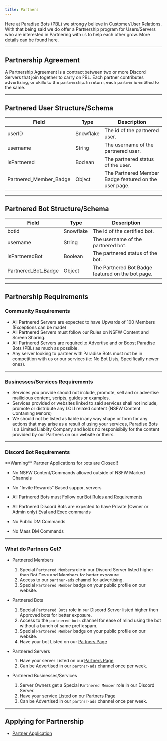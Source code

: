 ```yaml
---
title: Partners
---
```


Here at Paradise Bots (PBL) we strongly believe in Customer/User Relations. 
With that being said we do offer a Partnership program for Users/Servers who are interested in Partnering with us to help each other grow. More details can be found here.

---

## Partnership Agreement
A Partnership Agreement is a contract between two or more Discord Servers that join together to carry on PBL.
Each partner contributes advertising, or skills to the partnership. In return, each partner is entitled to the same. 

---

## Partnered User Structure/Schema
| Field	| Type | Description
|--------------|----------|--------------|
userID | Snowflake | The id of the partnered user.
username | String | The username of the partnered user.
isPartnered | Boolean | The partnered status of the user.
Partnered_Member_Badge | Object | The Partnered Member Badge featured on the user page.

--- 

## Partnered Bot Structure/Schema
| Field	| Type | Description
|--------------|----------|--------------|
botid | Snowflake | The id of the certified bot.
username | String | The username of the partnered bot.
isPartneredBot | Boolean  | The partnered status of the bot.
Partnered_Bot_Badge | Object | The Partnered Bot Badge featured on the bot page.

---

## Partnership Requirements

### Community Requirements
* All Partnered Servers are expected to have Upwards of 100 Members (Exceptions can be made)
* All Partnered Servers must follow our Rules on NSFW Content and Screen Sharing.
* All Partnered Servers are required to Advertise and or Boost Paradise Bots (PBL) as much as possible.
* Any server looking to partner with Paradise Bots must not be in competition with us or our services (ie: No Bot Lists, Specifically newer ones).

---

### Businesses/Services Requirements
* Services you provide should not include, promote, sell and or advertise mailicious content, scripts, guides or examples.
* Services provided or websites linked to said services shall not include, promote or distribute any LOLI related content (NSFW Content Containing Minors)
* We should not be listed as liable in any way shape or form for any actions that may arise as a result of using your services, Paradise Bots is a Limited Liabilty Company and holds no responisibily for the content provided by our Partners on our website or theirs. 

---

### Discord Bot Requirements
<Alert type="error">
**Warning** Partner Applications for bots are Closed!!
</Alert>

* No NSFW Content/Commands allowed outside of NSFW Marked Channels

* No "Invite Rewards" Based support servers

* All Partnered Bots must Follow our [Bot Rules and Requirements](https://paradisebots.net/botrules) 

* All Partnered Discord Bots are expected to have Private (Owner or Admin only) Eval and Exec commands

* No Public DM Commands

* No Mass DM Commands

---

### What do Partners Get?
* Partnered Members
  1. Special `Partnered Members`role in our Discord Server listed higher then Bot Devs and Members for better exposure.
  2. Access to our `partner-ads` channel for advertising.
  3. Special `Partnered Member` badge on your public profile on our website.

* Partnered Bots
  1. Special `Partnered Bots` role in our Discord Server listed higher then Approved bots for better exposure.
  2. Access to the `partnered-bots` channel for ease of mind using the bot without a bunch of same prefix spam.
  3. Special `Partnered Member` badge on your public profile on our website.
  4. Have your bot Listed on our [Partners Page](https://paradisebots.net/partners)

* Partnered Servers
  1. Have your server Listed on our [Partners Page](https://paradisebots.net/partners)
  2. Can be Advertised in our `partner-ads` channel once per week.

* Partnered Businesses/Services
  1. Server Owners get a Special `Partnered Member` role in our Discord Server.
  2. Have your service Listed on our [Partners Page](https://paradisebots.net/partners)
  3. Can be Advertised in our `partner-ads` channel once per week.


---

## Applying for Partnership
* [Partner Application](https://paradisebots.net/apps/partner)

